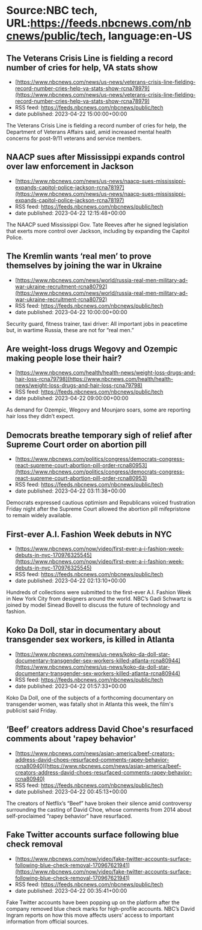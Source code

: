 # Source:NBC tech, URL:https://feeds.nbcnews.com/nbcnews/public/tech, language:en-US

## The Veterans Crisis Line is fielding a record number of cries for help, VA stats show
 - [https://www.nbcnews.com/news/us-news/veterans-crisis-line-fielding-record-number-cries-help-va-stats-show-rcna78979](https://www.nbcnews.com/news/us-news/veterans-crisis-line-fielding-record-number-cries-help-va-stats-show-rcna78979)
 - RSS feed: https://feeds.nbcnews.com/nbcnews/public/tech
 - date published: 2023-04-22 15:00:00+00:00

The Veterans Crisis Line is fielding a record number of cries for help, the Department of Veterans Affairs said, amid increased mental health concerns for post-9/11 veterans and service members.

## NAACP sues after Mississippi expands control over law enforcement in Jackson
 - [https://www.nbcnews.com/news/us-news/naacp-sues-mississippi-expands-capitol-police-jackson-rcna78197](https://www.nbcnews.com/news/us-news/naacp-sues-mississippi-expands-capitol-police-jackson-rcna78197)
 - RSS feed: https://feeds.nbcnews.com/nbcnews/public/tech
 - date published: 2023-04-22 12:15:48+00:00

The NAACP sued Mississippi Gov. Tate Reeves  after he signed legislation that exerts more control over Jackson, including by expanding the Capitol Police.

## The Kremlin wants ‘real men’ to prove themselves by joining the war in Ukraine
 - [https://www.nbcnews.com/news/world/russia-real-men-military-ad-war-ukraine-recruitment-rcna80792](https://www.nbcnews.com/news/world/russia-real-men-military-ad-war-ukraine-recruitment-rcna80792)
 - RSS feed: https://feeds.nbcnews.com/nbcnews/public/tech
 - date published: 2023-04-22 10:00:00+00:00

Security guard, fitness trainer, taxi driver: All important jobs in peacetime but, in wartime Russia, these are not for “real men.”

## Are weight-loss drugs Wegovy and Ozempic making people lose their hair?
 - [https://www.nbcnews.com/health/health-news/weight-loss-drugs-and-hair-loss-rcna79798](https://www.nbcnews.com/health/health-news/weight-loss-drugs-and-hair-loss-rcna79798)
 - RSS feed: https://feeds.nbcnews.com/nbcnews/public/tech
 - date published: 2023-04-22 09:00:00+00:00

As demand for Ozempic, Wegovy and Mounjaro soars, some are reporting hair loss they didn’t expect.

## Democrats breathe temporary sigh of relief after Supreme Court order on abortion pill
 - [https://www.nbcnews.com/politics/congress/democrats-congress-react-supreme-court-abortion-pill-order-rcna80953](https://www.nbcnews.com/politics/congress/democrats-congress-react-supreme-court-abortion-pill-order-rcna80953)
 - RSS feed: https://feeds.nbcnews.com/nbcnews/public/tech
 - date published: 2023-04-22 03:11:38+00:00

Democrats expressed cautious optimism and Republicans voiced frustration Friday night after the Supreme Court allowed the abortion pill mifepristone to remain widely available.

## First-ever A.I. Fashion Week debuts in NYC
 - [https://www.nbcnews.com/now/video/first-ever-a-i-fashion-week-debuts-in-nyc-170976325545](https://www.nbcnews.com/now/video/first-ever-a-i-fashion-week-debuts-in-nyc-170976325545)
 - RSS feed: https://feeds.nbcnews.com/nbcnews/public/tech
 - date published: 2023-04-22 02:13:10+00:00

Hundreds of collections were submitted to the first-ever A.I. Fashion Week in New York City from designers around the world. NBC’s Gadi Schwartz is joined by model Sinead Bovell to discuss the future of technology and fashion.

## Koko Da Doll, star in documentary about transgender sex workers, is killed in Atlanta
 - [https://www.nbcnews.com/news/us-news/koko-da-doll-star-documentary-transgender-sex-workers-killed-atlanta-rcna80944](https://www.nbcnews.com/news/us-news/koko-da-doll-star-documentary-transgender-sex-workers-killed-atlanta-rcna80944)
 - RSS feed: https://feeds.nbcnews.com/nbcnews/public/tech
 - date published: 2023-04-22 01:57:33+00:00

Koko Da Doll, one of the subjects of a forthcoming documentary on transgender women, was fatally shot in Atlanta this week, the film's publicist said Friday.

## ‘Beef’ creators address David Choe's resurfaced comments about 'rapey behavior'
 - [https://www.nbcnews.com/news/asian-america/beef-creators-address-david-choes-resurfaced-comments-rapey-behavior-rcna80940](https://www.nbcnews.com/news/asian-america/beef-creators-address-david-choes-resurfaced-comments-rapey-behavior-rcna80940)
 - RSS feed: https://feeds.nbcnews.com/nbcnews/public/tech
 - date published: 2023-04-22 00:45:13+00:00

The creators of Netflix’s “Beef” have broken their silence amid controversy surrounding the casting of David Choe, whose comments from 2014 about self-proclaimed “rapey behavior” have resurfaced.

## Fake Twitter accounts surface following blue check removal
 - [https://www.nbcnews.com/now/video/fake-twitter-accounts-surface-following-blue-check-removal-170967621941](https://www.nbcnews.com/now/video/fake-twitter-accounts-surface-following-blue-check-removal-170967621941)
 - RSS feed: https://feeds.nbcnews.com/nbcnews/public/tech
 - date published: 2023-04-22 00:35:41+00:00

Fake Twitter accounts have been popping up on the platform after the company removed blue check marks for high-profile accounts. NBC’s David Ingram reports on how this move affects users’ access to important information from official sources.

